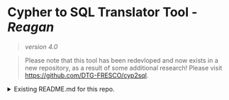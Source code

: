 # Cypher to SQL Translator Tool - _Reagan_

>_version 4.0_

>Please note that this tool has been redevloped and now exists in a new repository, as a result of some additional research! Please visit https://github.com/DTG-FRESCO/cyp2sql. 

<details>
 <summary>Existing README.md for this repo.</summary>
_Reagan_ v4.0 is a tool that will perform automatic translation of both 
graph schemas and graph queries in Neo4J and Cypher respectively, 
to a relational schema and relational query language (SQL).
This is an individual project for the Part II Tripos of 
Computer Science at the University of Cambridge. 

## Modules
### Schema Converter
- Takes as input a dump from the Neo4J shell of an existing graph database.
- Dump needs to be obtained manually by the user.
- The current schema translator converts the dump to two relations at a minimum: nodes and edges. The translator will attempt to optimise, if possible, by creating smaller relations with fewer NULLs. A separate metadata file is also created containing all the possible labels of the node store.
 
### Cypher parsing unit
- Built using ANTLRv4 tool.
- Grammar: https://s3.amazonaws.com/artifacts.opencypher.org/Cypher.g4
- Produces a token list which can be parsed more in the Cyp2SQL tool.

### Query translator unit
- Maps the Cypher query input to an internal representation in Java.
- This is then used to build up the SQL piece by piece.

### Output Module
- Fills in two text files - one is the results from Neo4J based on the Cypher input; the other is the results from Postgres based on the SQL generated from the Cypher input.
- Program outputs true/false depending on whether or not the files match.
- NOTE: this is not wholly accurate due to the following issues: encoding differences, differences in ways that sorting occurs, treatment of NULL.
- Thus, the files also contain an indicator at the bottom of the file as to how many records were returned. This is a quick way of checking that the translator was successful.
- The times of execution of both databases is also displayed by the tool.


## Instructions for Running
The properties file (configC2S.properties) must first be set with the correct properties.

Run the .jar with the following parameters, depending on whether or not the schema needs to be translated first.

```bash
java -jar reaganV4_0.jar <-schema|-translate|-s|-t|-tc> <schemaFile|queriesFile> <databaseName> <-e|-p|-c>
```

First, convert the graph schema to Postgres:
```bash
java -jar reaganV4_0.jar -schema myDump.txt coolDatabase
java -jar reaganV4_0.jar -s myDump.txt coolDatabase
```

If successful, queries can now be translated:
```bash
java -jar reaganV4_0.jar -translate myQueries.txt coolDatabase
```

If you want the results of the queries to be outputted to a local file for inspection of the results, then use the -p flag:
```bash
java -jar Reagan.jar -t myQueries.txt coolDatabase -p
```

To have the results emailed back:
```bash
java -jar Reagan.jar -translate myQueries.txt coolDatabase -e
```

To run the tool using the transitive closure approach:
```bash
java -jar Reagan.jar -tc myQueries.txt coolDatabase
```

If running a query which will edit the database, use the -c flag (excluding this will run the query multiple times, leading to erroneous consequences):
```bash
java -jar Reagan.jar -t changeDatabaseQueries.txt coolDatabase -c
```

The "myQueries.txt" should have each Cypher query on ONE LINE - adding a comment marker "//" to the start of the line will skip that query when the application is launched:
```bash
MATCH (n) RETURN n;
MATCH (a:LabelA)-[:SOMETHING]->(b) RETURN COUNT(b);
// will not run THIS line, or the one below
// MATCH (n)-->(m) RETURN m;
```

###Notes
* Aliases may be used, but they cannot be the same as the field they are being
an alias for.
* Do not use the -p flag when the quantity of data being returned is large.
It will not only be very slow, but will generally not be very good for the machine.
* This tool has bugs! Be patient with it, stick to the queries listed above.


## Visual representation of the toolchain.
![Overview of toolchain](https://github.com/ocrawford555/cyp2sql/blob/master/Overview.png)
</details>





